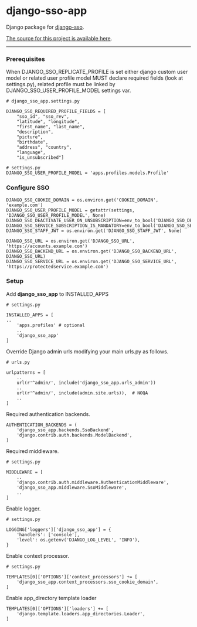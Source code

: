 # django-sso-app

Django package for [django-sso][django-sso].


[The source for this project is available here][src].

----

### Prerequisites

When DJANGO_SSO_REPLICATE_PROFILE is set either django custom user model or related user profile model MUST declare
required fields (look at settings.py), related profile must be linked by DJANGO_SSO_USER_PROFILE_MODEL settings var.

```
# django_sso_app.settings.py

DJANGO_SSO_REQUIRED_PROFILE_FIELDS = [
    "sso_id", "sso_rev",
    "latitude", "longitude",
    "first_name", "last_name",
    "description",
    "picture",
    "birthdate",
    "address", "country",
    "language",
    "is_unsubscribed"]

# settings.py
DJANGO_SSO_USER_PROFILE_MODEL = 'apps.profiles.models.Profile'

```

### Configure SSO

```
DJANGO_SSO_COOKIE_DOMAIN = os.environ.get('COOKIE_DOMAIN', 'example.com')
DJANGO_SSO_USER_PROFILE_MODEL = getattr(settings, 'DJANGO_SSO_USER_PROFILE_MODEL', None)
DJANGO_SSO_DEACTIVATE_USER_ON_UNSUBSCRIPTION=env_to_bool('DJANGO_SSO_DEACTIVATE_USER_ON_UNSUBSCRIPTION')
DJANGO_SSO_SERVICE_SUBSCRIPTION_IS_MANDATORY=env_to_bool('DJANGO_SSO_SERVICE_SUBSCRIPTION_IS_MANDATORY')
DJANGO_SSO_STAFF_JWT = os.environ.get('DJANGO_SSO_STAFF_JWT', None)

DJANGO_SSO_URL = os.environ.get('DJANGO_SSO_URL', 'https://accounts.example.com')
DJANGO_SSO_BACKEND_URL = os.environ.get('DJANGO_SSO_BACKEND_URL', DJANGO_SSO_URL)
DJANGO_SSO_SERVICE_URL = os.environ.get('DJANGO_SSO_SERVICE_URL', 'https://protectedservice.example.com')
```

### Setup

Add **django_sso_app** to INSTALLED_APPS

```
# settings.py

INSTALLED_APPS = [
..
    'apps.profiles' # optional
    ..
    'django_sso_app'
]

```

Override Django admin urls modifying your main urls.py as follows.

```
# urls.py

urlpatterns = [
    ..
    url(r'^admin/', include('django_sso_app.urls_admin'))
    ..
    url(r'^admin/', include(admin.site.urls)),  # NOQA
    ..
]
```

Required authentication backends.

```
AUTHENTICATION_BACKENDS = (
    'django_sso_app.backends.SsoBackend',
    'django.contrib.auth.backends.ModelBackend',
)
```

Required middleware.

```
# settings.py

MIDDLEWARE = [
    ..
    'django.contrib.auth.middleware.AuthenticationMiddleware',
    'django_sso_app.middleware.SsoMiddleware',
    ..
] 

```

Enable logger.

```
# settings.py

LOGGING['loggers']['django_sso_app'] = {
    'handlers': ['console'],
    'level': os.getenv('DJANGO_LOG_LEVEL', 'INFO'),
}
```

Enable context processor.
```
# settings.py

TEMPLATES[0]['OPTIONS']['context_processors'] += [
    'django_sso_app.context_processors.sso_cookie_domain',
]
```

Enable app_directory template loader
```
TEMPLATES[0]['OPTIONS']['loaders'] += [
    'django.template.loaders.app_directories.Loader',
]
```


[django-sso]: https://bitbucket.org/pai/django-sso
[src]: https://bitbucket.org/pai/django-sso-app
[md]: https://tools.ietf.org/html/rfc7764#section-3.5 "CommonMark variant"
[md use]: https://packaging.python.org/specifications/core-metadata/#description-content-type-optional
